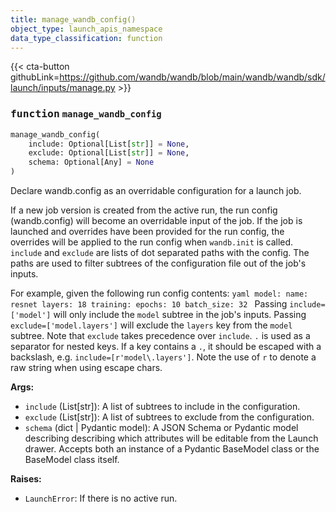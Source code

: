 ```yaml
---
title: manage_wandb_config()
object_type: launch_apis_namespace
data_type_classification: function
---
```


{{< cta-button githubLink=https://github.com/wandb/wandb/blob/main/wandb/wandb/sdk/launch/inputs/manage.py >}}




### <kbd>function</kbd> `manage_wandb_config`

```python
manage_wandb_config(
    include: Optional[List[str]] = None,
    exclude: Optional[List[str]] = None,
    schema: Optional[Any] = None
)
```

Declare wandb.config as an overridable configuration for a launch job. 

If a new job version is created from the active run, the run config (wandb.config) will become an overridable input of the job. If the job is launched and overrides have been provided for the run config, the overrides will be applied to the run config when `wandb.init` is called. `include` and `exclude` are lists of dot separated paths with the config. The paths are used to filter subtrees of the configuration file out of the job's inputs. 

For example, given the following run config contents: ```yaml
     model:
         name: resnet
         layers: 18
     training:
         epochs: 10
         batch_size: 32
    ``` Passing `include=['model']` will only include the `model` subtree in the job's inputs. Passing `exclude=['model.layers']` will exclude the `layers` key from the `model` subtree. Note that `exclude` takes precedence over `include`. `.` is used as a separator for nested keys. If a key contains a `.`, it should be escaped with a backslash, e.g. `include=[r'model\.layers']`. Note the use of `r` to denote a raw string when using escape chars. 



**Args:**
 
 - `include` (List[str]):  A list of subtrees to include in the configuration. 
 - `exclude` (List[str]):  A list of subtrees to exclude from the configuration. 
 - `schema` (dict | Pydantic model):  A JSON Schema or Pydantic model describing  describing which attributes will be editable from the Launch drawer.  Accepts both an instance of a Pydantic BaseModel class or the BaseModel  class itself. 



**Raises:**
 
 - `LaunchError`:  If there is no active run. 

